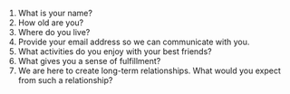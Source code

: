 1.	What is your name?
2.	How old are you?
3.	Where do you live?
4.	Provide your email address so we can communicate with you.
5.	What activities do you enjoy with your best friends?
6.	What gives you a sense of fulfillment?
7.	We are here to create long-term relationships. What would you expect from such a relationship?